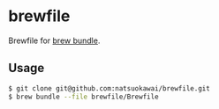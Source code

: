 # brewfile
Brewfile for [brew bundle](https://github.com/Homebrew/homebrew-bundle).

## Usage
```sh
$ git clone git@github.com:natsuokawai/brewfile.git
$ brew bundle --file brewfile/Brewfile
```
